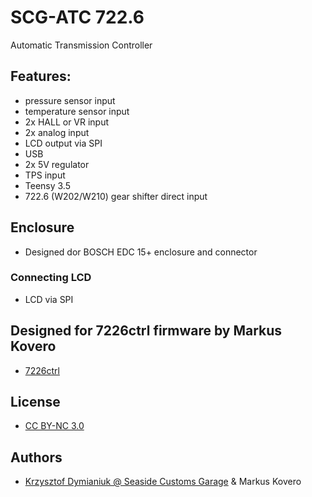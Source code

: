 # SCG-ATC 722.6

Automatic Transmission Controller

## Features:
* pressure sensor input
* temperature sensor input
* 2x HALL or VR input
* 2x analog input
* LCD output via SPI
* USB
* 2x 5V regulator
* TPS input
* Teensy 3.5
* 722.6 (W202/W210) gear shifter direct input

## Enclosure
* Designed dor BOSCH EDC 15+ enclosure and connector

### Connecting LCD
* LCD via SPI

## Designed for 7226ctrl firmware by Markus Kovero
* [7226ctrl](https://github.com/mkovero/7226ctrl)

## License
* [CC BY-NC 3.0](https://creativecommons.org/licenses/by-nc/3.0/)

## Authors
* [Krzysztof Dymianiuk @ Seaside Customs Garage](https://seasidecustoms.blogspot.com/) & Markus Kovero
